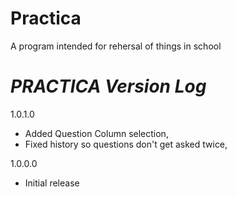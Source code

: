 # Practica
A program intended for rehersal of things in school

# ***PRACTICA*** *Version Log*

1.0.1.0 
- Added Question Column selection, 
- Fixed history so questions don't get asked twice,

1.0.0.0 
- Initial release
